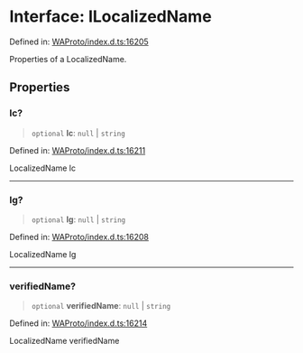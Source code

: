 # Interface: ILocalizedName

Defined in: [WAProto/index.d.ts:16205](https://github.com/Fokusdotid/Baileys/blob/deec6cc75a88a82eaeedf16b76aa9218b2c772e3/WAProto/index.d.ts#L16205)

Properties of a LocalizedName.

## Properties

### lc?

> `optional` **lc**: `null` \| `string`

Defined in: [WAProto/index.d.ts:16211](https://github.com/Fokusdotid/Baileys/blob/deec6cc75a88a82eaeedf16b76aa9218b2c772e3/WAProto/index.d.ts#L16211)

LocalizedName lc

***

### lg?

> `optional` **lg**: `null` \| `string`

Defined in: [WAProto/index.d.ts:16208](https://github.com/Fokusdotid/Baileys/blob/deec6cc75a88a82eaeedf16b76aa9218b2c772e3/WAProto/index.d.ts#L16208)

LocalizedName lg

***

### verifiedName?

> `optional` **verifiedName**: `null` \| `string`

Defined in: [WAProto/index.d.ts:16214](https://github.com/Fokusdotid/Baileys/blob/deec6cc75a88a82eaeedf16b76aa9218b2c772e3/WAProto/index.d.ts#L16214)

LocalizedName verifiedName
